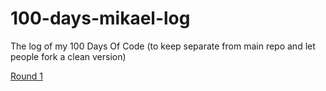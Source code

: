 # 100-days-mikael-log
The log of my 100 Days Of Code (to keep separate from main repo and let people fork a clean version)

[Round 1](R1.md)
